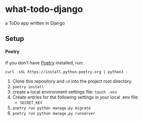 # what-todo-django
a ToDo app written in Django

## Setup
#### Poetry
If you don't have [Poetry](https://python-poetry.org/) installed, run:

`curl -sSL https://install.python-poetry.org | python3 -`

1. Clone this repository and `cd` into the project root directory.
2. `poetry install`
3. create a local environment settings file: `touch .env`
4. Create entries for the following settings in your local .env file:
   * `SECRET_KEY`
5. `poetry run python manage.py migrate`
6. `poetry run python manage.py runserver`